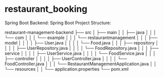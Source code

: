 # restaurant_booking
Spring Boot Backend:
Spring Boot Project Structure:


restaurant-management-backend
├── src
│   ├── main
│   │   ├── java
│   │   │   └── com
│   │   │       └── example
│   │   │           └── restaurantmanagement
│   │   │               ├── model
│   │   │               │   ├── User.java
│   │   │               │   └── Food.java
│   │   │               ├── repository
│   │   │               │   ├── UserRepository.java
│   │   │               │   └── FoodRepository.java
│   │   │               ├── service
│   │   │               │   ├── UserService.java
│   │   │               │   └── FoodService.java
│   │   │               ├── controller
│   │   │               │   ├── UserController.java
│   │   │               │   └── FoodController.java
│   │   │               └── RestaurantManagementApplication.java
│   │   └── resources
│   │       └── application.properties
└── pom.xml
